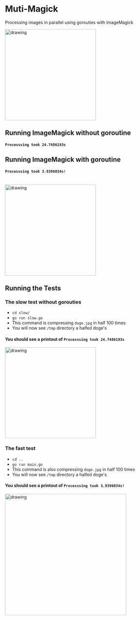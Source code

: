 # Muti-Magick

Processing images in parallel using gorouties with ImageMagick
<br>

<img src="https://i.ibb.co/hLJJxLC/gophercises-lifting.gif" alt="drawing" width="300"/>

## Running ImageMagick without goroutine

#### `Processsing took 24.7486193s`

## Running ImageMagick with goroutine

#### `Processsing took 3.9396034s!`

<br>

<img src="https://i.ibb.co/0YbWR7H/mindblown.gif" alt="drawing" width="300"/>

## Running the Tests

### The slow test without gorouties

- `cd slow/`
- `go run slow.go`
- This command is compressing `doge.jpg` in half 100 times
- You will now see `/tmp` directory a halfed doge's

#### You should see a printout of `Processsing took 24.7486193s`

<img src="https://i.ibb.co/8sZJvZf/giphy.gif" alt="drawing" width="300"/>

<br>

### The fast test

- `cd ..`
- `go run main.go`
- This command is also compressing `doge.jpg` in half 100 times
- You will now see `/tmp` directory a halfed doge's

#### You should see a printout of `Processsing took 3.9396034s!`

<img src="https://i.ibb.co/jRzWfrn/giphy-1.gif" alt="drawing" width="400"/>
